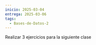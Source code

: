```yaml
---
inicio: 2025-03-04
entrega: 2025-03-06
tags:
  - Bases-de-Datos-2
---
```

Realizar 3 ejercicios para la siguiente clase
